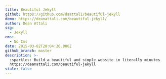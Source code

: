 ```yaml
---
title: Beautiful Jekyll
github: https://github.com/daattali/beautiful-jekyll
demo: https://deanattali.com/beautiful-jekyll/
author: Dean Attali
ssg:
  - Jekyll
cms:
  - No Cms
date: 2015-03-02T20:04:26.000Z
github_branch: master
description: >-
  :sparkles: Build a beautiful and simple website in literally minutes. Demo at
  https://deanattali.com/beautiful-jekyll
stale: false
---
```

